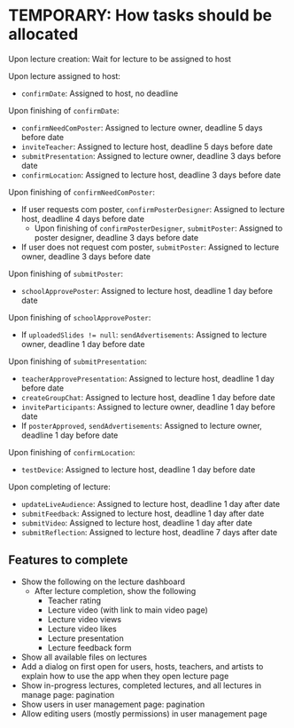 # TEMPORARY: How tasks should be allocated

Upon lecture creation: Wait for lecture to be assigned to host

Upon lecture assigned to host:

* `confirmDate`: Assigned to host, no deadline

Upon finishing of `confirmDate`:

* `confirmNeedComPoster`: Assigned to lecture owner, deadline 5 days before date
* `inviteTeacher`: Assigned to lecture host, deadline 5 days before date
* `submitPresentation`: Assigned to lecture owner, deadline 3 days before date
* `confirmLocation`: Assigned to lecture host, deadline 3 days before date

Upon finishing of `confirmNeedComPoster`:

* If user requests com poster, `confirmPosterDesigner`: Assigned to lecture host, deadline 4 days before date
  * Upon finishing of `confirmPosterDesigner`, `submitPoster`: Assigned to poster designer, deadline 3 days before date
* If user does not request com poster, `submitPoster`: Assigned to lecture owner, deadline 3 days before date

Upon finishing of `submitPoster`:

* `schoolApprovePoster`: Assigned to lecture host, deadline 1 day before date

Upon finishing of `schoolApprovePoster`:

* If `uploadedSlides != null`: `sendAdvertisements`: Assigned to lecture owner, deadline 1 day before date

Upon finishing of `submitPresentation`:

* `teacherApprovePresentation`: Assigned to lecture host, deadline 1 day before date
* `createGroupChat`: Assigned to lecture host, deadline 1 day before date
* `inviteParticipants`: Assigned to lecture owner, deadline 1 day before date
* If `posterApproved`, `sendAdvertisements`: Assigned to lecture owner, deadline 1 day before date

Upon finishing of `confirmLocation`:

* `testDevice`: Assigned to lecture host, deadline 1 day before date

Upon completing of lecture:

* `updateLiveAudience`: Assigned to lecture host, deadline 1 day after date
* `submitFeedback`: Assigned to lecture host, deadline 1 day after date
* `submitVideo`: Assigned to lecture host, deadline 1 day after date
* `submitReflection`: Assigned to lecture host, deadline 7 days after date

## Features to complete

* Show the following on the lecture dashboard
  * After lecture completion, show the following
    * Teacher rating
    * Lecture video (with link to main video page)
    * Lecture video views
    * Lecture video likes
    * Lecture presentation
    * Lecture feedback form
* Show all available files on lectures
* Add a dialog on first open for users, hosts, teachers, and artists to explain how to use the app when they open
  lecture page
* Show in-progress lectures, completed lectures, and all lectures in manage page: pagination
* Show users in user management page: pagination
* Allow editing users (mostly permissions) in user management page
